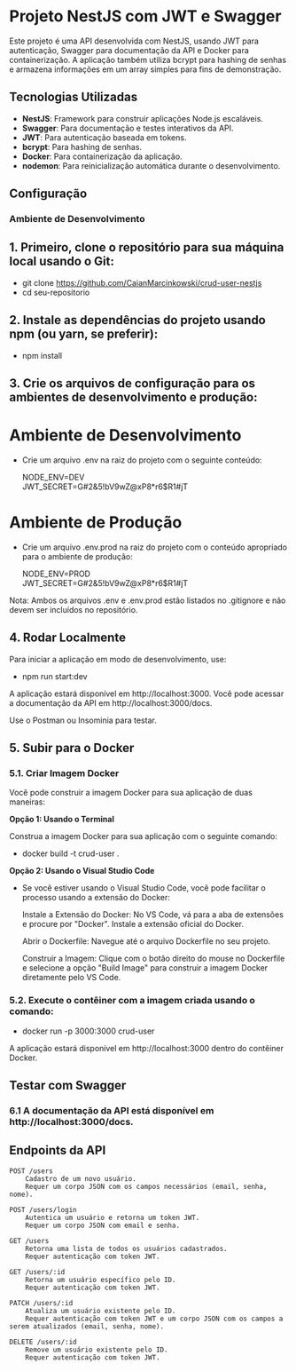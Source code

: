 # Projeto NestJS com JWT e Swagger

Este projeto é uma API desenvolvida com NestJS, usando JWT para autenticação, Swagger para documentação da API e Docker para containerização. A aplicação também utiliza bcrypt para hashing de senhas e armazena informações em um array simples para fins de demonstração.

## Tecnologias Utilizadas

- **NestJS**: Framework para construir aplicações Node.js escaláveis.
- **Swagger**: Para documentação e testes interativos da API.
- **JWT**: Para autenticação baseada em tokens.
- **bcrypt**: Para hashing de senhas.
- **Docker**: Para containerização da aplicação.
- **nodemon**: Para reinicialização automática durante o desenvolvimento.

## Configuração

### Ambiente de Desenvolvimento

## 1. Primeiro, clone o repositório para sua máquina local usando o Git:

- git clone https://github.com/CaianMarcinkowski/crud-user-nestjs
- cd seu-repositorio

## 2. Instale as dependências do projeto usando npm (ou yarn, se preferir):

- npm install

## 3. Crie os arquivos de configuração para os ambientes de desenvolvimento e produção:

# Ambiente de Desenvolvimento

- Crie um arquivo .env na raiz do projeto com o seguinte conteúdo:

  NODE_ENV=DEV <br>
  JWT_SECRET=G#2&5!bV9wZ@xP8\*r6$R1#jT

# Ambiente de Produção

- Crie um arquivo .env.prod na raiz do projeto com o conteúdo apropriado para o ambiente de produção:

  NODE_ENV=PROD <br>
  JWT_SECRET=G#2&5!bV9wZ@xP8\*r6$R1#jT

Nota: Ambos os arquivos .env e .env.prod estão listados no .gitignore e não devem ser incluídos no repositório.

## 4. Rodar Localmente

Para iniciar a aplicação em modo de desenvolvimento, use:

- npm run start:dev

A aplicação estará disponível em http://localhost:3000. Você pode acessar a documentação da API em http://localhost:3000/docs.

Use o Postman ou Insominia para testar.

## 5. Subir para o Docker

### 5.1. Criar Imagem Docker

Você pode construir a imagem Docker para sua aplicação de duas maneiras:

**Opção 1: Usando o Terminal**

Construa a imagem Docker para sua aplicação com o seguinte comando:

- docker build -t crud-user .

**Opção 2: Usando o Visual Studio Code**

- Se você estiver usando o Visual Studio Code, você pode facilitar o processo usando a extensão do Docker:

  Instale a Extensão do Docker: No VS Code, vá para a aba de extensões e procure por "Docker". Instale a extensão oficial do Docker.

  Abrir o Dockerfile: Navegue até o arquivo Dockerfile no seu projeto.

  Construir a Imagem: Clique com o botão direito do mouse no Dockerfile e selecione a opção "Build Image" para construir a imagem Docker diretamente pelo VS Code.

### 5.2. Execute o contêiner com a imagem criada usando o comando:

  - docker run -p 3000:3000 crud-user

A aplicação estará disponível em http://localhost:3000 dentro do contêiner Docker.

## Testar com Swagger

### 6.1 A documentação da API está disponível em http://localhost:3000/docs.

## Endpoints da API

    POST /users
        Cadastro de um novo usuário.
        Requer um corpo JSON com os campos necessários (email, senha, nome).

    POST /users/login
        Autentica um usuário e retorna um token JWT.
        Requer um corpo JSON com email e senha.

    GET /users
        Retorna uma lista de todos os usuários cadastrados.
        Requer autenticação com token JWT.

    GET /users/:id
        Retorna um usuário específico pelo ID.
        Requer autenticação com token JWT.

    PATCH /users/:id
        Atualiza um usuário existente pelo ID.
        Requer autenticação com token JWT e um corpo JSON com os campos a serem atualizados (email, senha, nome).

    DELETE /users/:id
        Remove um usuário existente pelo ID.
        Requer autenticação com token JWT.

